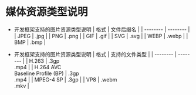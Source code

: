 # 媒体资源类型说明



- 开发框架支持的图片资源类型说明
  | 格式 | 文件后缀名 | 
  | -------- | -------- |
  | JPEG | .jpg | 
  | PNG | .png | 
  | GIF | .gif | 
  | SVG | .svg | 
  | WEBP | .webp | 
  | BMP | .bmp |

- 开发框架支持的图片资源类型说明
  | 格式 | 支持的文件类型 | 
  | -------- | -------- |
  | H.263 | .3gp <br>.mp4 | 
  | H.264 AVC <br> Baseline Profile (BP) | .3gp <br>.mp4 | 
  | MPEG-4 SP | .3gp | 
  | VP8 | .webm <br> .mkv | 


